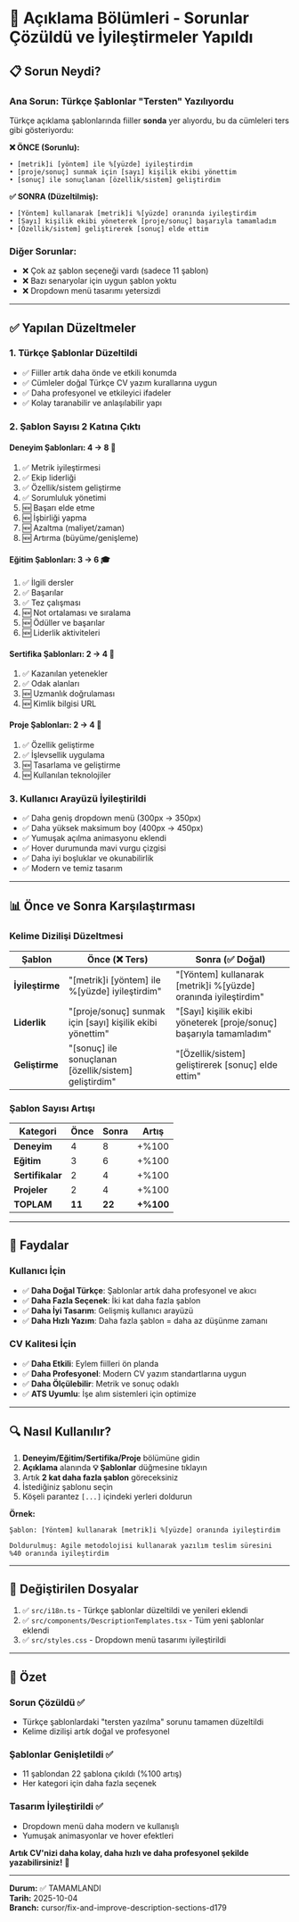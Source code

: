 # 🎯 Açıklama Bölümleri - Sorunlar Çözüldü ve İyileştirmeler Yapıldı

## 📋 Sorun Neydi?

### Ana Sorun: Türkçe Şablonlar "Tersten" Yazılıyordu
Türkçe açıklama şablonlarında fiiller **sonda** yer alıyordu, bu da cümleleri ters gibi gösteriyordu:

**❌ ÖNCE (Sorunlu):**
```
• [metrik]i [yöntem] ile %[yüzde] iyileştirdim
• [proje/sonuç] sunmak için [sayı] kişilik ekibi yönettim
• [sonuç] ile sonuçlanan [özellik/sistem] geliştirdim
```

**✅ SONRA (Düzeltilmiş):**
```
• [Yöntem] kullanarak [metrik]i %[yüzde] oranında iyileştirdim
• [Sayı] kişilik ekibi yöneterek [proje/sonuç] başarıyla tamamladım
• [Özellik/sistem] geliştirerek [sonuç] elde ettim
```

### Diğer Sorunlar:
- ❌ Çok az şablon seçeneği vardı (sadece 11 şablon)
- ❌ Bazı senaryolar için uygun şablon yoktu
- ❌ Dropdown menü tasarımı yetersizdi

---

## ✅ Yapılan Düzeltmeler

### 1. Türkçe Şablonlar Düzeltildi
- ✅ Fiiller artık daha önde ve etkili konumda
- ✅ Cümleler doğal Türkçe CV yazım kurallarına uygun
- ✅ Daha profesyonel ve etkileyici ifadeler
- ✅ Kolay taranabilir ve anlaşılabilir yapı

### 2. Şablon Sayısı 2 Katına Çıktı

#### **Deneyim Şablonları: 4 → 8** 🚀
1. ✅ Metrik iyileştirmesi
2. ✅ Ekip liderliği
3. ✅ Özellik/sistem geliştirme
4. ✅ Sorumluluk yönetimi
5. 🆕 Başarı elde etme
6. 🆕 İşbirliği yapma
7. 🆕 Azaltma (maliyet/zaman)
8. 🆕 Artırma (büyüme/genişleme)

#### **Eğitim Şablonları: 3 → 6** 🎓
1. ✅ İlgili dersler
2. ✅ Başarılar
3. ✅ Tez çalışması
4. 🆕 Not ortalaması ve sıralama
5. 🆕 Ödüller ve başarılar
6. 🆕 Liderlik aktiviteleri

#### **Sertifika Şablonları: 2 → 4** 📜
1. ✅ Kazanılan yetenekler
2. ✅ Odak alanları
3. 🆕 Uzmanlık doğrulaması
4. 🆕 Kimlik bilgisi URL

#### **Proje Şablonları: 2 → 4** 🚀
1. ✅ Özellik geliştirme
2. ✅ İşlevsellik uygulama
3. 🆕 Tasarlama ve geliştirme
4. 🆕 Kullanılan teknolojiler

### 3. Kullanıcı Arayüzü İyileştirildi
- ✅ Daha geniş dropdown menü (300px → 350px)
- ✅ Daha yüksek maksimum boy (400px → 450px)
- ✅ Yumuşak açılma animasyonu eklendi
- ✅ Hover durumunda mavi vurgu çizgisi
- ✅ Daha iyi boşluklar ve okunabilirlik
- ✅ Modern ve temiz tasarım

---

## 📊 Önce ve Sonra Karşılaştırması

### Kelime Dizilişi Düzeltmesi

| Şablon | Önce (❌ Ters) | Sonra (✅ Doğal) |
|--------|----------------|------------------|
| **İyileştirme** | "[metrik]i [yöntem] ile %[yüzde] iyileştirdim" | "[Yöntem] kullanarak [metrik]i %[yüzde] oranında iyileştirdim" |
| **Liderlik** | "[proje/sonuç] sunmak için [sayı] kişilik ekibi yönettim" | "[Sayı] kişilik ekibi yöneterek [proje/sonuç] başarıyla tamamladım" |
| **Geliştirme** | "[sonuç] ile sonuçlanan [özellik/sistem] geliştirdim" | "[Özellik/sistem] geliştirerek [sonuç] elde ettim" |

### Şablon Sayısı Artışı

| Kategori | Önce | Sonra | Artış |
|----------|------|-------|-------|
| **Deneyim** | 4 | 8 | +%100 |
| **Eğitim** | 3 | 6 | +%100 |
| **Sertifikalar** | 2 | 4 | +%100 |
| **Projeler** | 2 | 4 | +%100 |
| **TOPLAM** | **11** | **22** | **+%100** |

---

## 🎉 Faydalar

### Kullanıcı İçin
- ✅ **Daha Doğal Türkçe**: Şablonlar artık daha profesyonel ve akıcı
- ✅ **Daha Fazla Seçenek**: İki kat daha fazla şablon
- ✅ **Daha İyi Tasarım**: Gelişmiş kullanıcı arayüzü
- ✅ **Daha Hızlı Yazım**: Daha fazla şablon = daha az düşünme zamanı

### CV Kalitesi İçin
- ✅ **Daha Etkili**: Eylem fiilleri ön planda
- ✅ **Daha Profesyonel**: Modern CV yazım standartlarına uygun
- ✅ **Daha Ölçülebilir**: Metrik ve sonuç odaklı
- ✅ **ATS Uyumlu**: İşe alım sistemleri için optimize

---

## 🔍 Nasıl Kullanılır?

1. **Deneyim/Eğitim/Sertifika/Proje** bölümüne gidin
2. **Açıklama** alanında **💡 Şablonlar** düğmesine tıklayın
3. Artık **2 kat daha fazla şablon** göreceksiniz
4. İstediğiniz şablonu seçin
5. Köşeli parantez `[...]` içindeki yerleri doldurun

**Örnek:**
```
Şablon: [Yöntem] kullanarak [metrik]i %[yüzde] oranında iyileştirdim

Doldurulmuş: Agile metodolojisi kullanarak yazılım teslim süresini 
%40 oranında iyileştirdim
```

---

## 📁 Değiştirilen Dosyalar

1. ✅ `src/i18n.ts` - Türkçe şablonlar düzeltildi ve yenileri eklendi
2. ✅ `src/components/DescriptionTemplates.tsx` - Tüm yeni şablonlar eklendi
3. ✅ `src/styles.css` - Dropdown menü tasarımı iyileştirildi

---

## 🎯 Özet

### Sorun Çözüldü ✅
- Türkçe şablonlardaki "tersten yazılma" sorunu tamamen düzeltildi
- Kelime dizilişi artık doğal ve profesyonel

### Şablonlar Genişletildi ✅
- 11 şablondan 22 şablona çıkıldı (%100 artış)
- Her kategori için daha fazla seçenek

### Tasarım İyileştirildi ✅
- Dropdown menü daha modern ve kullanışlı
- Yumuşak animasyonlar ve hover efektleri

**Artık CV'nizi daha kolay, daha hızlı ve daha profesyonel şekilde yazabilirsiniz!** 🚀

---

**Durum:** ✅ TAMAMLANDI  
**Tarih:** 2025-10-04  
**Branch:** cursor/fix-and-improve-description-sections-d179
